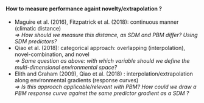 #### How to measure performance againt novelty/extrapolation ?

* Maguire et al. (2016), Fitzpatrick et al. (2018): continuous manner (climatic distance)  
   *=> How should we measure this distance, as SDM and PBM differ? Using SDM predictors?*
* Qiao et al. (2018): categorical approach: overlapping (interpolation), novel-combination, and novel  
   *=> Same question as above: with which variable should we define the multi-dimensional environmental space?*
* Elith and Graham (2009), Qiao et al. (2018) : interpolation/extrapolation along environmental gradients (response curves)  
   *=> Is this approach applicable/relevant with PBM? How could we draw a PBM response curve against the same predictor gradient as a SDM ?*
